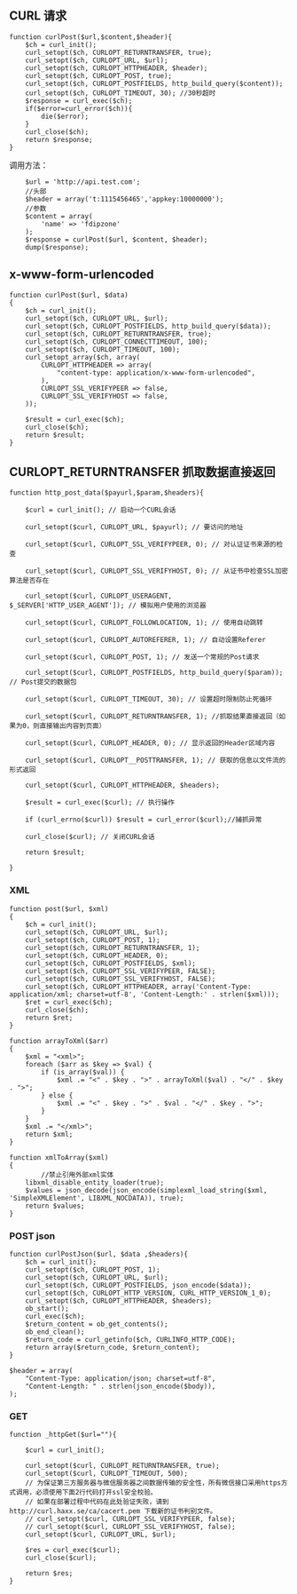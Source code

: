 ## CURL 请求 ##

    function curlPost($url,$content,$header){
		$ch = curl_init();
        curl_setopt($ch, CURLOPT_RETURNTRANSFER, true);
        curl_setopt($ch, CURLOPT_URL, $url);
        curl_setopt($ch, CURLOPT_HTTPHEADER, $header);
        curl_setopt($ch, CURLOPT_POST, true);
        curl_setopt($ch, CURLOPT_POSTFIELDS, http_build_query($content));
        curl_setopt($ch, CURLOPT_TIMEOUT, 30); //30秒超时
        $response = curl_exec($ch);
        if($error=curl_error($ch)){
            die($error);
        }
        curl_close($ch);
        return $response;
	}

调用方法：

    	$url = 'http://api.test.com';
        //头部
        $header = array('t:1115456465','appkey:10000000');
        //参数
        $content = array(
            'name' => 'fdipzone'
        );
        $response = curlPost($url, $content, $header);
        dump($response);



## x-www-form-urlencoded ##

	function curlPost($url, $data)
	{
	    $ch = curl_init();
	    curl_setopt($ch, CURLOPT_URL, $url);
	    curl_setopt($ch, CURLOPT_POSTFIELDS, http_build_query($data));
	    curl_setopt($ch, CURLOPT_RETURNTRANSFER, true);
	    curl_setopt($ch, CURLOPT_CONNECTTIMEOUT, 100);
	    curl_setopt($ch, CURLOPT_TIMEOUT, 100);
	    curl_setopt_array($ch, array(
	        CURLOPT_HTTPHEADER => array(
	            "content-type: application/x-www-form-urlencoded",
	        ),
	        CURLOPT_SSL_VERIFYPEER => false,
	        CURLOPT_SSL_VERIFYHOST => false,
	    ));
	
	    $result = curl_exec($ch);
	    curl_close($ch);
	    return $result;
	}


##  CURLOPT_RETURNTRANSFER 抓取数据直接返回 ##

	function http_post_data($payurl,$param,$headers){
	
	    $curl = curl_init(); // 启动一个CURL会话
	
	    curl_setopt($curl, CURLOPT_URL, $payurl); // 要访问的地址
	
	    curl_setopt($curl, CURLOPT_SSL_VERIFYPEER, 0); // 对认证证书来源的检查
	
	    curl_setopt($curl, CURLOPT_SSL_VERIFYHOST, 0); // 从证书中检查SSL加密算法是否存在
	
	    curl_setopt($curl, CURLOPT_USERAGENT, $_SERVER['HTTP_USER_AGENT']); // 模拟用户使用的浏览器
	
	    curl_setopt($curl, CURLOPT_FOLLOWLOCATION, 1); // 使用自动跳转
	
	    curl_setopt($curl, CURLOPT_AUTOREFERER, 1); // 自动设置Referer
	
	    curl_setopt($curl, CURLOPT_POST, 1); // 发送一个常规的Post请求
	
	    curl_setopt($curl, CURLOPT_POSTFIELDS, http_build_query($param)); // Post提交的数据包
	
	    curl_setopt($curl, CURLOPT_TIMEOUT, 30); // 设置超时限制防止死循环
	
	    curl_setopt($curl, CURLOPT_RETURNTRANSFER, 1); //抓取结果直接返回（如果为0，则直接输出内容到页面）
	
	    curl_setopt($curl, CURLOPT_HEADER, 0); // 显示返回的Header区域内容
	
	    curl_setopt($curl, CURLOPT__POSTTRANSFER, 1); // 获取的信息以文件流的形式返回
	
	    curl_setopt($curl, CURLOPT_HTTPHEADER, $headers);
	
	    $result = curl_exec($curl); // 执行操作
	
	    if (curl_errno($curl)) $result = curl_error($curl);//捕抓异常
	
	    curl_close($curl); // 关闭CURL会话
	
	    return $result;
	
	}



### XML ###


	function post($url, $xml)
	{
	    $ch = curl_init();
	    curl_setopt($ch, CURLOPT_URL, $url);
	    curl_setopt($ch, CURLOPT_POST, 1);
	    curl_setopt($ch, CURLOPT_RETURNTRANSFER, 1);
	    curl_setopt($ch, CURLOPT_HEADER, 0);
	    curl_setopt($ch, CURLOPT_POSTFIELDS, $xml);
	    curl_setopt($ch, CURLOPT_SSL_VERIFYPEER, FALSE); 
	    curl_setopt($ch, CURLOPT_SSL_VERIFYHOST, FALSE);
	    curl_setopt($ch, CURLOPT_HTTPHEADER, array('Content-Type: application/xml; charset=utf-8', 'Content-Length:' . strlen($xml)));
	    $ret = curl_exec($ch);
	    curl_close($ch);
	    return $ret;
	}
	
	function arrayToXml($arr)
	{
	    $xml = "<xml>";
	    foreach ($arr as $key => $val) {
	        if (is_array($val)) {
	            $xml .= "<" . $key . ">" . arrayToXml($val) . "</" . $key . ">";
	        } else {
	            $xml .= "<" . $key . ">" . $val . "</" . $key . ">";
	        }
	    }
	    $xml .= "</xml>";
	    return $xml;
	}
	
	function xmlToArray($xml)
	{    
	        //禁止引用外部xml实体
	    libxml_disable_entity_loader(true);
	    $values = json_decode(json_encode(simplexml_load_string($xml, 'SimpleXMLElement', LIBXML_NOCDATA)), true);
	    return $values;
	}


### POST json ###

    function curlPostJson($url, $data ,$headers){
	    $ch = curl_init();
	    curl_setopt($ch, CURLOPT_POST, 1);
	    curl_setopt($ch, CURLOPT_URL, $url);
	    curl_setopt($ch, CURLOPT_POSTFIELDS, json_encode($data));
	    curl_setopt($ch, CURLOPT_HTTP_VERSION, CURL_HTTP_VERSION_1_0);
	    curl_setopt($ch, CURLOPT_HTTPHEADER, $headers);
	    ob_start();
	    curl_exec($ch);
	    $return_content = ob_get_contents();
	    ob_end_clean();
	    $return_code = curl_getinfo($ch, CURLINFO_HTTP_CODE);
	    return array($return_code, $return_content);
	}

	$header = array(
	    "Content-Type: application/json; charset=utf-8",
	    "Content-Length: " . strlen(json_encode($body)),
	);

### GET ###

    function _httpGet($url=""){
        
        $curl = curl_init();

        curl_setopt($curl, CURLOPT_RETURNTRANSFER, true);
        curl_setopt($curl, CURLOPT_TIMEOUT, 500);
        // 为保证第三方服务器与微信服务器之间数据传输的安全性，所有微信接口采用https方式调用，必须使用下面2行代码打开ssl安全校验。
        // 如果在部署过程中代码在此处验证失败，请到 http://curl.haxx.se/ca/cacert.pem 下载新的证书判别文件。
        // curl_setopt($curl, CURLOPT_SSL_VERIFYPEER, false);
        // curl_setopt($curl, CURLOPT_SSL_VERIFYHOST, false);
        curl_setopt($curl, CURLOPT_URL, $url);

        $res = curl_exec($curl);
        curl_close($curl);

        return $res;
    }